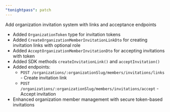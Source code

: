 ```yaml
---
"tonightpass": patch
---
```


Add organization invitation system with links and acceptance endpoints

- Added `OrganizationToken` type for invitation tokens
- Added `CreateOrganizationMemberInvitationLinkDto` for creating invitation links with optional role
- Added `AcceptOrganizationMemberInvitationDto` for accepting invitations with token
- Added SDK methods `createInvitationLink()` and `acceptInvitation()` 
- Added endpoints:
  - `POST /organizations/:organizationSlug/members/invitations/links` - Create invitation link
  - `POST /organizations/:organizationSlug/members/invitations/accept` - Accept invitation
- Enhanced organization member management with secure token-based invitations